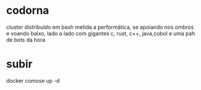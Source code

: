 # codorna
cluster distribuido em bash metida a performática, se apoiando nos ombros e voando baixo, lado a lado com gigantes c, rust, c++, java,cobol e uma pah de bots da hora
# subir
docker comose up -d